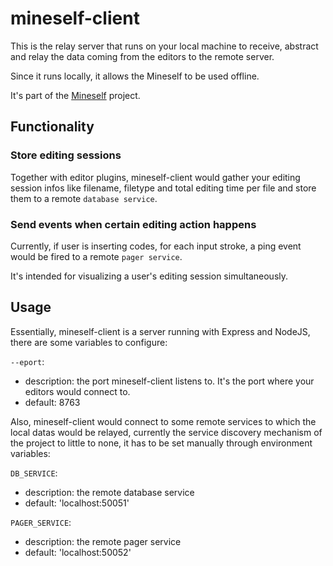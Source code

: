 # mineself-client

This is the relay server that runs on your local machine to receive,
 abstract and relay the data coming from the editors to the remote
 server.
 
Since it runs locally, it allows the Mineself to be used offline.

It's part of the [Mineself](https://github.com/DingDean/Mineself)
project.

## Functionality

### Store editing sessions

Together with editor plugins, mineself-client would gather your editing
session infos like filename, filetype and total editing time per file
and store them to a remote `database service`.

### Send events when certain editing action happens

Currently, if user is inserting codes, for each input stroke, a ping
event would be fired to a remote `pager service`.

It's intended for visualizing a user's editing session simultaneously.

## Usage

Essentially, mineself-client is a server running with Express and
NodeJS, there are some variables to configure:

`--eport`:
- description: the port mineself-client listens to. It's the port where
  your editors would connect to.
- default: 8763

Also, mineself-client would connect to some remote services to which
the local datas would be relayed, currently the service discovery
mechanism of the project to little to none, it has to be set manually
through environment variables:

`DB_SERVICE`:
- description: the remote database service
- default: 'localhost:50051'

`PAGER_SERVICE`:
- description: the remote pager service
- default: 'localhost:50052'
